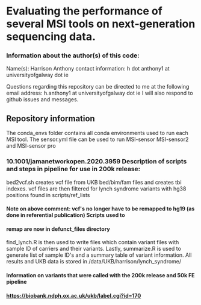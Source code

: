 # Evaluating the performance of several MSI tools on next-generation sequencing data. 
### Information about the author(s) of this code:
Name(s): Harrison Anthony 
contact information: h dot anthony1 at universityofgalway dot ie

Questions regarding this repository can be directed to me at the following email address: h.anthony1 at universityofgalway dot ie
I will also respond to github issues and messages. 

## Repository information

The conda_envs folder contains all conda environments used to run each MSI tool. The sensor.yml file can be used to run MSI-sensor MSI-sensor2 and MSI-sensor pro



### 10.1001/jamanetworkopen.2020.3959 Description of scripts and steps in pipeline for use in 200k release:
bed2vcf.sh creates vcf file from UKB bed/bim/fam files and creates tbi indexes. vcf files are then filtered for lynch syndrome 
variants with hg38 positions found in scripts/ref_lists
#### Note on above comment: vcf's no longer have to be remapped to hg19 (as done in referential publication) Scripts used to 
#### remap are now in defunct_files directory
find_lynch.R is then used to write files which contain variant files with sample ID of carriers and their variants. Lastly, 
summarize.R is used to generate list of sample ID's and a summary table of variant information. All results and UKB data is 
stored in /data/UKB/harrison/lynch_syndrome/
#### Information on variants that were called with the 200k release and 50k FE pipeline 
#### https://biobank.ndph.ox.ac.uk/ukb/label.cgi?id=170
